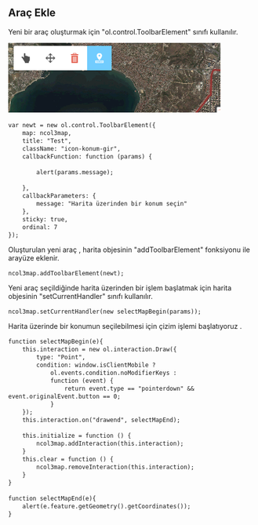 ## Araç Ekle

Yeni bir araç oluşturmak için "ol.control.ToolbarElement" sınıfı kullanılır.


![Araçlar Örnek](https://raw.githubusercontent.com/netcad-gis/sdk-harita-istemcisi/master/img/aracEkle.png)


    var newt = new ol.control.ToolbarElement({
        map: ncol3map,
        title: "Test",
        className: "icon-konum-gir",
        callbackFunction: function (params) {
            
            alert(params.message);
            
        },
        callbackParameters: {
            message: "Harita üzerinden bir konum seçin"
        },
        sticky: true,
        ordinal: 7
    });

Oluşturulan yeni araç , harita objesinin "addToolbarElement" fonksiyonu ile arayüze eklenir.

    ncol3map.addToolbarElement(newt);


Yeni araç seçildiğinde harita üzerinden bir işlem başlatmak için harita objesinin "setCurrentHandler" sınıfı kullanılır.


    ncol3map.setCurrentHandler(new selectMapBegin(params));


Harita üzerinde bir konumun seçilebilmesi için çizim işlemi başlatıyoruz .

    function selectMapBegin(e){
        this.interaction = new ol.interaction.Draw({
            type: "Point",
            condition: window.isClientMobile ?
                ol.events.condition.noModifierKeys :
                function (event) {
                    return event.type == "pointerdown" && event.originalEvent.button == 0;
                }
        });
        this.interaction.on("drawend", selectMapEnd);
        
        this.initialize = function () {
            ncol3map.addInteraction(this.interaction);
        }
        this.clear = function () {
            ncol3map.removeInteraction(this.interaction);
        }
    }
    
    function selectMapEnd(e){
        alert(e.feature.getGeometry().getCoordinates());
    }